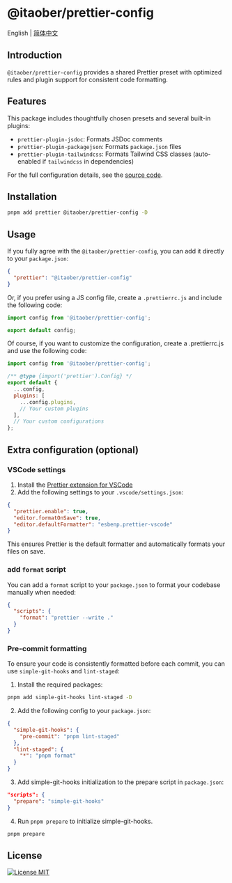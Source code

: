 # @itaober/prettier-config

English | [简体中文](./README_CN.md)

## Introduction

`@itaober/prettier-config` provides a shared Prettier preset with optimized rules and plugin support for consistent code formatting.

## Features

This package includes thoughtfully chosen presets and several built-in plugins:

- `prettier-plugin-jsdoc`: Formats JSDoc comments
- `prettier-plugin-packagejson`: Formats `package.json` files
- `prettier-plugin-tailwindcss`: Formats Tailwind CSS classes (auto-enabled if `tailwindcss` in dependencies)

For the full configuration details, see the [source code](./src/index.ts).

## Installation

```bash
pnpm add prettier @itaober/prettier-config -D
```

## Usage

If you fully agree with the `@itaober/prettier-config`, you can add it directly to your `package.json`:

```json
{
  "prettier": "@itaober/prettier-config"
}
```

Or, if you prefer using a JS config file, create a `.prettierrc.js` and include the following code:

```js
import config from '@itaober/prettier-config';

export default config;
```

Of course, if you want to customize the configuration, create a .prettierrc.js and use the following code:

```js
import config from '@itaober/prettier-config';

/** @type {import('prettier').Config} */
export default {
  ...config,
  plugins: [
    ...config.plugins,
    // Your custom plugins
  ],
  // Your custom configurations
};
```

## Extra configuration (optional)

### VSCode settings

1. Install the [Prettier extension for VSCode](https://marketplace.visualstudio.com/items?itemName=esbenp.prettier-vscode)
2. Add the following settings to your `.vscode/settings.json`:

```json
{
  "prettier.enable": true,
  "editor.formatOnSave": true,
  "editor.defaultFormatter": "esbenp.prettier-vscode"
}
```

This ensures Prettier is the default formatter and automatically formats your files on save.

### add `format` script

You can add a `format` script to your `package.json` to format your codebase manually when needed:

```json
{
  "scripts": {
    "format": "prettier --write ."
  }
}
```

### Pre-commit formatting

To ensure your code is consistently formatted before each commit, you can use `simple-git-hooks` and `lint-staged`:

1. Install the required packages:

```bash
pnpm add simple-git-hooks lint-staged -D
```

2. Add the following config to your `package.json`:

```json
{
  "simple-git-hooks": {
    "pre-commit": "pnpm lint-staged"
  },
  "lint-staged": {
    "*": "pnpm format"
  }
}
```

3. Add simple-git-hooks initialization to the prepare script in `package.json`:

```json
"scripts": {
  "prepare": "simple-git-hooks"
}
```

4. Run `pnpm prepare` to initialize simple-git-hooks.

```bash
pnpm prepare
```

## License

[![License MIT](https://img.shields.io/badge/License-MIT-yellow)](../../LICENSE)

```

```
